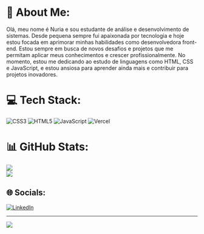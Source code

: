 # 💫 About Me:
Olá, meu nome é Nuria e sou estudante de análise e desenvolvimento de sistemas. Desde pequena sempre fui apaixonada por tecnologia e hoje estou focada em aprimorar minhas habilidades como desenvolvedora front-end. Estou sempre em busca de novos desafios e projetos que me permitam aplicar meus conhecimentos e crescer profissionalmente. No momento, estou me dedicando ao estudo de linguagens como HTML, CSS e JavaScript, e estou ansiosa para aprender ainda mais e contribuir para projetos inovadores.


# 💻 Tech Stack:
![CSS3](https://img.shields.io/badge/css3-%231572B6.svg?style=for-the-badge&logo=css3&logoColor=white) ![HTML5](https://img.shields.io/badge/html5-%23E34F26.svg?style=for-the-badge&logo=html5&logoColor=white) ![JavaScript](https://img.shields.io/badge/javascript-%23323330.svg?style=for-the-badge&logo=javascript&logoColor=%23F7DF1E) ![Vercel](https://img.shields.io/badge/vercel-%23000000.svg?style=for-the-badge&logo=vercel&logoColor=white)
# 📊 GitHub Stats:
![](https://github-readme-streak-stats.herokuapp.com/?user=Nuriatm&theme=nightowl&hide_border=false)<br/>
![](https://github-readme-stats.vercel.app/api/top-langs/?username=Nuriatm&theme=nightowl&hide_border=false&include_all_commits=false&count_private=false&layout=compact)

## 🌐 Socials:
[![LinkedIn](https://img.shields.io/badge/LinkedIn-%230077B5.svg?logo=linkedin&logoColor=white)](https://linkedin.com/in/nuria-toledo-martins-94a69b240/) 

---
[![](https://visitcount.itsvg.in/api?id=Nuriatm&icon=0&color=0)](https://visitcount.itsvg.in)


